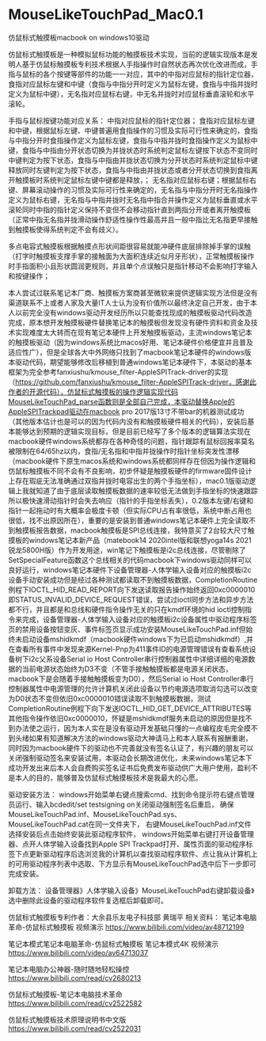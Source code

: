 # MouseLikeTouchPad_Mac0.1
仿鼠标式触摸板macbook on windows10驱动

仿鼠标式触摸板是一种模拟鼠标功能的触摸板技术实现，当前的逻辑实现版本是发明人基于仿鼠标触摸板专利技术根据人手指操作时自然状态再次优化改进而成，手指与鼠标的各个按键等部件的功能一一对应，其中的中指对应鼠标的指针定位器，食指对应鼠标左键和中键（食指与中指分开时定义为鼠标左键，食指与中指并拢时定义为鼠标中键），无名指对应鼠标右键，中无名并拢时对应鼠标垂直滚轮和水平滚轮。

手指与鼠标按键功能对应关系：
中指对应鼠标的指针定位器；
食指对应鼠标左键和中键，根据鼠标左键、中键普遍用食指操作的习惯及实际可行性来确定的，食指与中指分开时食指操作定义为鼠标左键，食指与中指并拢时食指操作定义为鼠标中键，食指与中指由分开状态切换为并拢状态时系统判定鼠标左键按下状态不变同时中键判定为按下状态，食指与中指由并拢状态切换为分开状态时系统判定鼠标中键释放同时左键判定为按下状态，食指与中指由并拢状态或者分开状态切换到食指离开触摸板时系统判定鼠标左键中键都是释放，；
无名指对应鼠标右键；根据鼠标右键、屏幕滚动操作的习惯及实际可行性来确定的，无名指与中指分开时无名指操作定义为鼠标右键，无名指与中指并拢时无名指中指合并操作定义为鼠标垂直或水平滚轮同时中指的指针定义保持不变但不会移动指针直到两指分开或者离开触摸板（正常中指无名指并拢滑动操作舒适性操作性最高并且一般中指比无名指更早接触到触摸板使得系统判定不会有歧义）。

多点电容式触摸板根据触摸点形状间距很容易就能冲硬件底层排除掉手掌的误触（打字时触摸板支撑手掌的接触面为大面积连续近似月牙形状），正常触摸板操作时手指面积小且形状圆润更规则，并且单个点误触只是指针移动不会影响打字输入和按键操作；

本人尝试过联系笔记本厂商、触摸板方案商甚至微软来提供逻辑实现方法但是没有渠道联系不上或者人家及大量IT人士认为没有价值所以最终决定自己开发，由于本人以前完全没有windows驱动开发经历所以只能查找现成的触摸板驱动代码改造完成，原本想开发触摸板硬件替换笔记本的触摸板但发现没有硬件资料和资金及技术实现难度太大转而在现有笔记本硬件上开发触摸板驱动，主流windows笔记本的触摸板驱动（因为windows系统比macos好用、笔记本硬件价格便宜并且普及适应性广），但是全球各大中外网络只找到了macbook笔记本硬件的windows版本驱动代码，期望能够修改后移植到普通windows笔记本硬件下，本驱动的基本框架为完全参考fanxiushu/kmouse_filter-AppleSPITrack-driver的实现（https://github.com/fanxiushu/kmouse_filter-AppleSPITrack-driver，感谢此作者的开源代码），仿鼠标式触摸板的操作逻辑实现代码MouseLikeTouchPad_parse函数则是全部自己完成，本驱动替换Apple的AppleSPITrackpad驱动在macbook pro 2017版13寸不带bar的机器测试成功（其他版本估计也是可以的因为代码内没有和触摸板硬件相关的代码），安装后基本能够达到预期的逻辑实现目标，但是目前已经写了多个版本的逻辑算法实现在macbook硬件windows系统都存在各种奇怪的问题，指针跟踪有鼠标回报率莫名被限制在64/65hz以内，食指/无名指和中指并拢操作时指针坐标突发性漂移（macbook硬件下原生macos系统和windows系统都同样存在但因为操作逻辑和仿鼠标触摸板不同不会有不良影响，初步怀疑是触摸板硬件的firmware固件设计上存在瑕疵无法准确通过双指并拢时电容出生的两个手指坐标），mac0.1版驱动逻辑上我就知道了由于底层读取触摸板数据的速率较低无法做到手指坐标的快速跟踪所以极快速滑动指针时会失去响应（指针的手指坐标丢失），0.2版本左键/右键和指针一起拖动时有大概率会极度卡顿（但实际CPU占有率很低，系统中断占用也很低，找不出原因所在），重要的是安装到普通windows笔记本硬件上完全读取不到触摸板报告数据，macbook触摸板是SPI总线连接，我特意买了2台较大尺寸触摸板的windows笔记本新产品（matebook14 2020intel版和联想yoga14s 2021锐龙5800H版）作为开发用途，win笔记下触摸板是i2c总线连接，尽管剔除了SetSpecialFeature函数这个总线相关的代码macbook下windows驱动同样可以良好运行，windows笔记本硬件下设备管理器-人体学输入设备对应的触摸板i2c设备手动安装成功但是经过各种测试都读取不到触摸板数据，CompletionRoutine例程下IOCTL_HID_READ_REPORT向下发送读取报告操作始终返回0xc0000010即STATUS_INVALID_DEVICE_REQUEST错误，尝试过ioctl同步方法和异步方法都不行，并且都是和总线和硬件指令操作无关的只在kmdf环境的hid ioctl控制指令来完成，设备管理器-人体学输入设备对应的触摸板i2c设备属性中驱动程序标签页的禁用设备按钮变灰、事件标签页显示成功安装MouseLikeTouchPad.inf但始终未启动设备mshidkmdf（macbook硬件windows下为已启动mshidkmdf）,并在查看所有事件中发现来源Kernel-Pnp为411事件ID的电源管理错误有查看系统设备树下i2c父系设备Serial io Host Controller串行控制器属性中详细详细的电源数据的当前电源状态始终为D3不变（不管手接触触摸板都是电源关闭状态，macbook下是会随着手接触触摸板变为D0），然后Serial io Host Controller串行控制器属性中电源管理的允许计算机关闭此设备以节约电源选项取消勾选可以改变为D0状态不变但依旧0xc0000010错误读取不到触摸板数据，测试CompletionRoutine例程下向下发送IOCTL_HID_GET_DEVICE_ATTRIBUTES等其他指令操作依旧0xc0000010，怀疑是mshidkmdf服务未启动的原因但是找不到办法使之运行，因为本人实在是没有驱动开发基础只懂的一点编程皮毛完全摸不到头绪如果有知道解决方法的windows驱动大神请马上和本人联系有报酬重谢，同时因为macbook硬件下的驱动也不完善就没有签名认证了，有兴趣的朋友可以关闭强制驱动签名来安装试用，本驱动会长期改进优化，未来windows笔记本下成功开发出来后本人会自费购买签名证书后免费发布驱动供广大用户使用，盈利不是本人的目的，能够普及仿鼠标式触摸板技术是我最大的心愿。

驱动安装方法：
windows开始菜单右键点搜索cmd、找到命令提示符右键点管理员运行、输入bcdedit/set testsigning on关闭驱动强制签名后重启，
确保MouseLikeTouchPad.inf、MouseLikeTouchPad.sys、MouseLikeTouchPad.cat在同一文件夹下，
右键MouseLikeTouchPad.inf文件选择安装后点击始终安装此驱动程序软件，
windows开始菜单右键打开设备管理器、点开人体学输入设备找到Apple SPI Trackpad打开、属性页面的驱动程序标签下点更新驱动程序后选浏览我的计算机以查找驱动程序软件、点让我从计算机上的可用驱动程序列表中选取、下方显示有MouseLikeTouchPad选中后下一步即可完成安装。

卸载方法：
设备管理器》人体学输入设备》MouseLikeTouchPad右键卸载设备》选中删除此设备的驱动程序软件复选框后卸载即可。


仿鼠标式触摸板专利作者：大余县乐友电子科技部 黄瑞平
相关资料：
笔记本电脑革命-仿鼠标式触摸板 视频演示 https://www.bilibili.com/video/av48712199

笔记本模式笔记本电脑革命-仿鼠标式触摸板 笔记本模式4K 视频演示 https://www.bilibili.com/video/av64713037

笔记本电脑办公神器-随时随地轻松操控 https://www.bilibili.com/read/cv2680213

仿鼠标式触摸板-笔记本电脑技术革命 https://www.bilibili.com/read/cv2522582

仿鼠标式触摸板技术原理说明书中文版 https://www.bilibili.com/read/cv2522031

